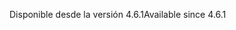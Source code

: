 <span data-ttu-id="bd842-101">Disponible desde la versión 4.6.1</span><span class="sxs-lookup"><span data-stu-id="bd842-101">Available since 4.6.1</span></span>
